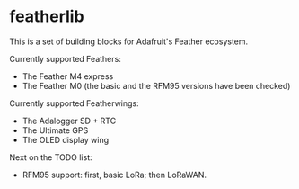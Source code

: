 featherlib
==========

This is a set of building blocks for Adafruit's Feather ecosystem.


Currently supported Feathers:

+ The Feather M4 express
+ The Feather M0 (the basic and the RFM95 versions have been checked)

Currently supported Featherwings:

+ The Adalogger SD + RTC
+ The Ultimate GPS
+ The OLED display wing

Next on the TODO list:

+ RFM95 support: first, basic LoRa; then LoRaWAN.
